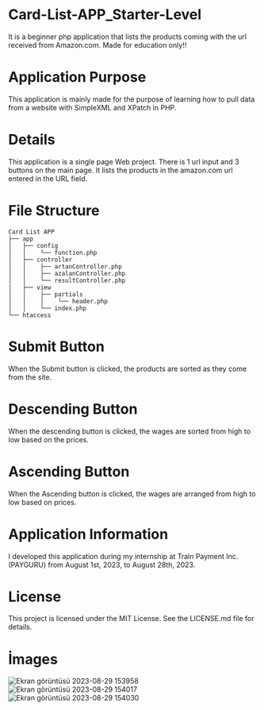 # Card-List-APP_Starter-Level
It is a beginner php application that lists the products coming with the url received from Amazon.com. Made for education only!!
# Application Purpose
This application is mainly made for the purpose of learning how to pull data from a website with SimpleXML and XPatch in PHP.
# Details
This application is a single page Web project. There is 1 url input and 3 buttons on the main page. It lists the products in the amazon.com url entered in the URL field.
# File Structure
```
Card List APP
├── app
│   ├── config
│   │    └── function.php
│   ├── controller
│   │    ├── artanController.php
│   │    ├── azalanController.php
│   │    └── resultController.php
|   ├── view
│   │    ├── partials
│   │    │    └── header.php
│   │    └── index.php
└── htaccess
```
# Submit Button
When the Submit button is clicked, the products are sorted as they come from the site.
# Descending Button
When the descending button is clicked, the wages are sorted from high to low based on the prices.
# Ascending Button
When the Ascending button is clicked, the wages are arranged from high to low based on prices.
# Application Information
I developed this application during my internship at Train Payment Inc. (PAYGURU) from August 1st, 2023, to August 28th, 2023.
# License
This project is licensed under the MIT License. See the LICENSE.md file for details.
# İmages
![Ekran görüntüsü 2023-08-29 153958](https://github.com/omerkilic-0/Card-List-APP_Starter-Level/assets/123635257/dcd6c0cd-9ec8-4440-8cd9-e69f0fbaba2b)
![Ekran görüntüsü 2023-08-29 154017](https://github.com/omerkilic-0/Card-List-APP_Starter-Level/assets/123635257/05d949e0-8671-4f1c-93a7-172a46d5d37a)
![Ekran görüntüsü 2023-08-29 154030](https://github.com/omerkilic-0/Card-List-APP_Starter-Level/assets/123635257/80aa1b8c-3198-4adc-af86-b4f3755b8894)
